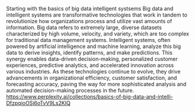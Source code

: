 Starting with the basics of big data intelligent systsems
Big data and intelligent systems are transformative technologies that work in tandem to revolutionize how organizations process and utilize vast amounts of information. Big data refers to extremely large, diverse datasets characterized by high volume, velocity, and variety, which are too complex for traditional data management systems. Intelligent systems, often powered by artificial intelligence and machine learning, analyze this big data to derive insights, identify patterns, and make predictions. This synergy enables data-driven decision-making, personalized customer experiences, predictive analytics, and accelerated innovation across various industries. As these technologies continue to evolve, they drive advancements in organizational efficiency, customer satisfaction, and forecasting accuracy, paving the way for more sophisticated analysis and automated decision-making processes in the future.
https://www.perplexity.ai/collections/basics-of-big-data-and-intelli-DfzpqioOSj6oTvV9Ls2KIQ
